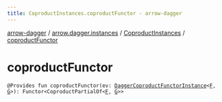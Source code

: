 ```yaml
---
title: CoproductInstances.coproductFunctor - arrow-dagger
---
```


[arrow-dagger](../../index.html) / [arrow.dagger.instances](../index.html) / [CoproductInstances](index.html) / [coproductFunctor](./coproduct-functor.html)

# coproductFunctor

`@Provides fun coproductFunctor(ev: `[`DaggerCoproductFunctorInstance`](../-dagger-coproduct-functor-instance/index.html)`<`[`F`](index.html#F)`, `[`G`](index.html#G)`>): Functor<CoproductPartialOf<`[`F`](index.html#F)`, `[`G`](index.html#G)`>>`